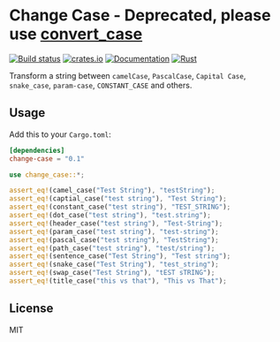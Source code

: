 # Change Case - Deprecated, please use [convert_case](https://crates.io/crates/convert_case)

[![Build status](https://github.com/sigoden/change-case/workflows/ci/badge.svg)](https://github.com/sigoden/change-case/actions)
[![crates.io](https://img.shields.io/crates/v/change-case.svg)](https://crates.io/crates/change-case)
[![Documentation](https://docs.rs/change-case/badge.svg)](https://docs.rs/change-case)
[![Rust](https://img.shields.io/badge/rust-1.32.0%2B-blue.svg?maxAge=3600)](https://github.com/sigoden/change-case)

Transform a string between `camelCase`, `PascalCase`, `Capital Case`, `snake_case`, `param-case`, `CONSTANT_CASE` and others.

## Usage

Add this to your `Cargo.toml`:

```toml
[dependencies]
change-case = "0.1"
```

```rust
use change_case::*;

assert_eq!(camel_case("Test String"), "testString");
assert_eq!(captial_case("test string"), "Test String");
assert_eq!(constant_case("test string"), "TEST_STRING");
assert_eq!(dot_case("test string"), "test.string");
assert_eq!(header_case("test string"), "Test-String");
assert_eq!(param_case("test string"), "test-string");
assert_eq!(pascal_case("test string"), "TestString");
assert_eq!(path_case("test string"), "test/string");
assert_eq!(sentence_case("Test String"), "Test string");
assert_eq!(snake_case("Test String"), "test_string");
assert_eq!(swap_case("Test String"), "tEST sTRING");
assert_eq!(title_case("this vs that"), "This vs That");
```


## License

MIT

